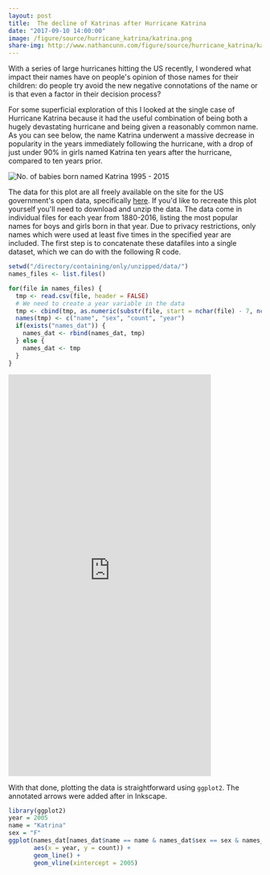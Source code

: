 ```yaml
---
layout: post
title:  The decline of Katrinas after Hurricane Katrina
date: "2017-09-10 14:00:00"
image: /figure/source/hurricane_katrina/katrina.png
share-img: http://www.nathancunn.com/figure/source/hurricane_katrina/katrina.png
---
```


With a series of large hurricanes hitting the US recently, I wondered what impact their names have on people's opinion of those names for their children: do people try avoid the new negative connotations of the name or is that even a factor in their decision process?

For some superficial exploration of this I looked at the single case of Hurricane Katrina because it had the useful combination of being both a hugely devastating hurricane and being given a reasonably common name. As you can see below, the name Katrina underwent a massive decrease in popularity in the years immediately following the hurricane, with a drop of just under 90% in girls named Katrina ten years after the hurricane, compared to ten years prior.

![No. of babies born named Katrina 1995 - 2015](https://raw.githubusercontent.com/nathancunn/nathancunn.github.io/master/figure/source/hurricane_katrina/katrina.png)

The data for this plot are all freely available on the site for the US government's open data, specifically [here](https://catalog.data.gov/dataset/baby-names-from-social-security-card-applications-national-level-data). If you'd like to recreate this plot yourself you'll need to download and unzip the data. The data come in individual files for each year from 1880-2016, listing the most popular names for boys and girls born in that year. Due to privacy restrictions, only names which were used at least five times in the specified year are included. The first step is to concatenate these datafiles into a single dataset, which we can do with the following R code.

``` r
setwd("/directory/containing/only/unzipped/data/")
names_files <- list.files()

for(file in names_files) {
  tmp <- read.csv(file, header = FALSE)
  # We need to create a year variable in the data
  tmp <- cbind(tmp, as.numeric(substr(file, start = nchar(file) - 7, nchar(file) - 3)))
  names(tmp) <- c("name", "sex", "count", "year")
  if(exists("names_dat")) {
    names_dat <- rbind(names_dat, tmp)
  } else {
    names_dat <- tmp
  }
}

```


<iframe src="https://nathcunn.shinyapps.io/simpsons_decline/" style='border: none; width: 80%; height: 800px'></iframe>

With that done, plotting the data is straightforward using `ggplot2`. The annotated arrows were added after in Inkscape.

``` r
library(ggplot2)
year = 2005
name = "Katrina"
sex = "F"
ggplot(names_dat[names_dat$name == name & names_dat$sex == sex & names_dat$year %in% seq(year - 10, year + 10), ], 
       aes(x = year, y = count)) +
       geom_line() +
       geom_vline(xintercept = 2005)
```

